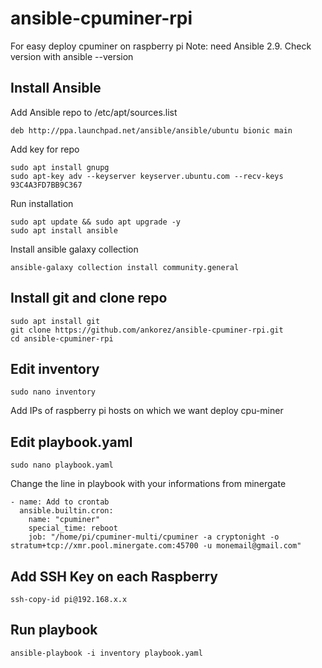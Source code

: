 # ansible-cpuminer-rpi

For easy deploy cpuminer on raspberry pi
Note: need Ansible 2.9. Check version with ansible --version

## Install Ansible
Add Ansible repo to /etc/apt/sources.list

    deb http://ppa.launchpad.net/ansible/ansible/ubuntu bionic main

Add key for repo

    sudo apt install gnupg
    sudo apt-key adv --keyserver keyserver.ubuntu.com --recv-keys 93C4A3FD7BB9C367

Run installation

    sudo apt update && sudo apt upgrade -y
    sudo apt install ansible

Install ansible galaxy collection

    ansible-galaxy collection install community.general
    
## Install git and clone repo

    sudo apt install git
    git clone https://github.com/ankorez/ansible-cpuminer-rpi.git
    cd ansible-cpuminer-rpi

## Edit inventory

    sudo nano inventory
Add IPs of raspberry pi hosts on which we want deploy cpu-miner

## Edit playbook.yaml

    sudo nano playbook.yaml
Change the line in playbook with your informations from minergate

    - name: Add to crontab
      ansible.builtin.cron:
        name: "cpuminer"
        special_time: reboot
        job: "/home/pi/cpuminer-multi/cpuminer -a cryptonight -o stratum+tcp://xmr.pool.minergate.com:45700 -u monemail@gmail.com"
      
## Add SSH Key on each Raspberry

    ssh-copy-id pi@192.168.x.x

## Run playbook

    ansible-playbook -i inventory playbook.yaml

